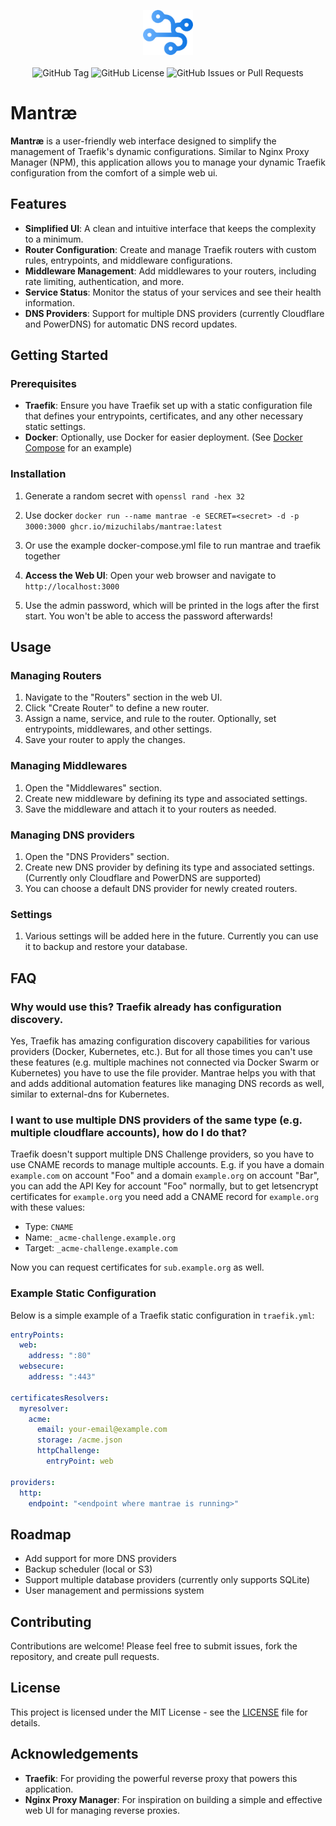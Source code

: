 <p align="center">
<img src="./web/src/lib/images/logo.png" width="80">
<br><br>
<img alt="GitHub Tag" src="https://img.shields.io/github/v/tag/MizuchiLabs/mantrae?label=Version">
<img alt="GitHub License" src="https://img.shields.io/github/license/MizuchiLabs/mantrae">
<img alt="GitHub Issues or Pull Requests" src="https://img.shields.io/github/issues/MizuchiLabs/mantrae">
</p>

# Mantræ

**Mantræ** is a user-friendly web interface designed to simplify the management of Traefik's dynamic configurations. Similar to Nginx Proxy Manager (NPM), this application allows you to manage your dynamic Traefik configuration from the comfort of a simple web ui.

## Features

- **Simplified UI**: A clean and intuitive interface that keeps the complexity to a minimum.
- **Router Configuration**: Create and manage Traefik routers with custom rules, entrypoints, and middleware configurations.
- **Middleware Management**: Add middlewares to your routers, including rate limiting, authentication, and more.
- **Service Status**: Monitor the status of your services and see their health information.
- **DNS Providers**: Support for multiple DNS providers (currently Cloudflare and PowerDNS) for automatic DNS record updates.

## Getting Started

### Prerequisites

- **Traefik**: Ensure you have Traefik set up with a static configuration file that defines your entrypoints, certificates, and any other necessary static settings.
- **Docker**: Optionally, use Docker for easier deployment. (See [Docker Compose](#docker-compose) for an example)

### Installation

1. Generate a random secret with `openssl rand -hex 32`

1. Use docker `docker run --name mantrae -e SECRET=<secret> -d -p 3000:3000 ghcr.io/mizuchilabs/mantrae:latest`

1. Or use the example docker-compose.yml file to run mantrae and traefik together

1. **Access the Web UI**:
   Open your web browser and navigate to `http://localhost:3000`

1. Use the admin password, which will be printed in the logs after the first start. You won't be able to access the password afterwards!

## Usage

### Managing Routers

1. Navigate to the "Routers" section in the web UI.
1. Click "Create Router" to define a new router.
1. Assign a name, service, and rule to the router. Optionally, set entrypoints, middlewares, and other settings.
1. Save your router to apply the changes.

### Managing Middlewares

1. Open the "Middlewares" section.
1. Create new middleware by defining its type and associated settings.
1. Save the middleware and attach it to your routers as needed.

### Managing DNS providers

1. Open the "DNS Providers" section.
1. Create new DNS provider by defining its type and associated settings. (Currently only Cloudflare and PowerDNS are supported)
1. You can choose a default DNS provider for newly created routers.

### Settings

1. Various settings will be added here in the future. Currently you can use it to backup and restore your database.

## FAQ

### Why would use this? Traefik already has configuration discovery.

Yes, Traefik has amazing configuration discovery capabilities for various providers (Docker, Kubernetes, etc.). But for all those times you can't use these features (e.g. multiple machines not connected via Docker Swarm or Kubernetes) you have to use the file provider. Mantrae helps you with that and adds additional automation features like managing DNS records as well, similar to external-dns for Kubernetes.

### I want to use multiple DNS providers of the same type (e.g. multiple cloudflare accounts), how do I do that?

Traefik doesn't support multiple DNS Challenge providers, so you have to use CNAME records to manage multiple accounts.
E.g. if you have a domain `example.com` on account "Foo" and a domain `example.org` on account "Bar", you can add the API Key for account "Foo" normally, but to get letsencrypt certificates for `example.org` you need add a CNAME record for `example.org` with these values:

- Type: `CNAME`
- Name: `_acme-challenge.example.org`
- Target: `_acme-challenge.example.com`

Now you can request certificates for `sub.example.org` as well.

### Example Static Configuration

Below is a simple example of a Traefik static configuration in `traefik.yml`:

```yaml
entryPoints:
  web:
    address: ":80"
  websecure:
    address: ":443"

certificatesResolvers:
  myresolver:
    acme:
      email: your-email@example.com
      storage: /acme.json
      httpChallenge:
        entryPoint: web

providers:
  http:
    endpoint: "<endpoint where mantrae is running>"
```

## Roadmap

- Add support for more DNS providers
- Backup scheduler (local or S3)
- Support multiple database providers (currently only supports SQLite)
- User management and permissions system

## Contributing

Contributions are welcome! Please feel free to submit issues, fork the repository, and create pull requests.

## License

This project is licensed under the MIT License - see the [LICENSE](LICENSE) file for details.

## Acknowledgements

- **Traefik**: For providing the powerful reverse proxy that powers this application.
- **Nginx Proxy Manager**: For inspiration on building a simple and effective web UI for managing reverse proxies.
